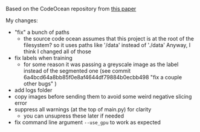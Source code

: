 Based on the CodeOcean repository from [this paper](https://ieeexplore.ieee.org/document/9118916/algorithms#algorithms)

My changes:
- "fix" a bunch of paths
    - the source code ocean assumes that this project is at the root of the filesystem?
      so it uses paths like '/data' instead of './data' Anyway, I think I changed
      all of those
- fix labels when training
    - for some reason it was passing a greyscale image as the label instead of
      the segmented one (see commit 6a4bcd64a8bb85f0e8af4644df79884b0ecbb498 "fix a couple other bugs" )
- add logs folder
- copy images before sending them to avoid some weird negative slicing error
- suppress all warnings (at the top of main.py) for clarity
    - you can unsupress these later if needed
- fix command line argument `--use_gpu` to work as expected


